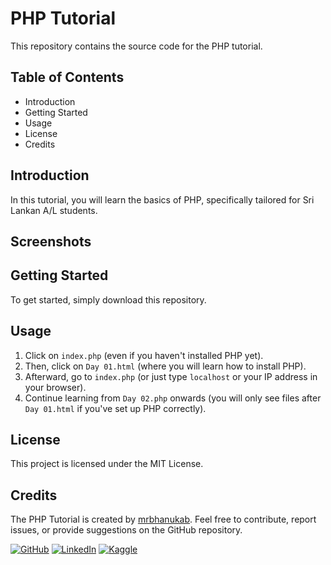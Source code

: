 # PHP Tutorial

This repository contains the source code for the PHP tutorial.

## Table of Contents

- Introduction
- Getting Started
- Usage
- License
- Credits

## Introduction

In this tutorial, you will learn the basics of PHP, specifically tailored for Sri Lankan A/L students.

## Screenshots

## Getting Started

To get started, simply download this repository.

## Usage

1. Click on `index.php` (even if you haven't installed PHP yet).
2. Then, click on `Day 01.html` (where you will learn how to install PHP).
3. Afterward, go to `index.php` (or just type `localhost` or your IP address in your browser).
4. Continue learning from `Day 02.php` onwards (you will only see files after `Day 01.html` if you've set up PHP correctly).

## License

This project is licensed under the MIT License.

## Credits

The PHP Tutorial is created by [mrbhanukab](https://github.com/mrbhanukab). Feel free to contribute, report issues, or provide suggestions on the GitHub repository.

[![GitHub](https://img.shields.io/badge/GitHub-100000?style=for-the-badge&logo=github&logoColor=white)](https://github.com/mrbhanukab)
[![LinkedIn](https://img.shields.io/badge/LinkedIn-0077B5?style=for-the-badge&logo=linkedin&logoColor=white)](https://www.linkedin.com/in/bhanuka-bandara-8a209420a)
[![Kaggle](https://img.shields.io/badge/Kaggle-20BEFF?style=for-the-badge&logo=Kaggle&logoColor=white)](https://www.kaggle.com/bhanukabandara)
